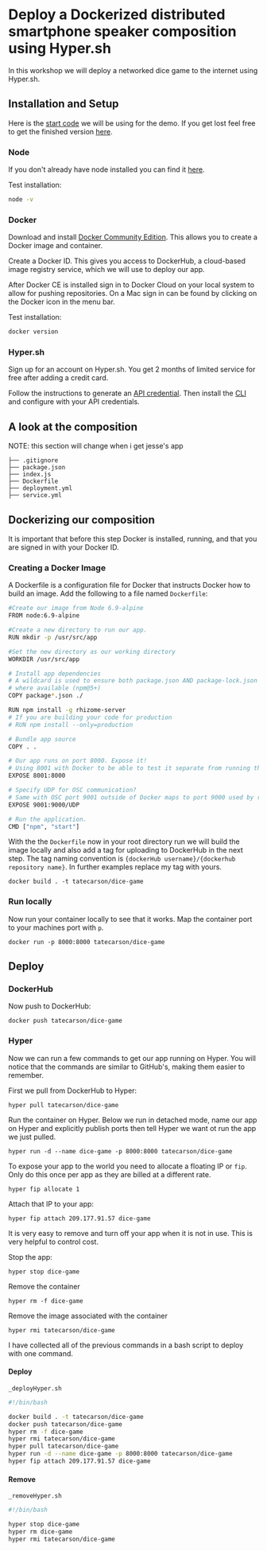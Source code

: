 # Deploy a Dockerized distributed smartphone speaker composition using Hyper.sh

In this workshop we will deploy a networked dice game to the internet using Hyper.sh.

## Installation and Setup

Here is the [start code](https://github.com/tatecarson/chance-airports/archive/nime-workshop.zip) we will be using for the demo. If you get lost feel free to get the finished version [here](https://github.com/tatecarson/chance-airports/tree/master).

### Node

If you don't already have node installed you can find it [here](https://nodejs.org/en/).

Test installation:

```bash
node -v
```

### Docker

Download and install [Docker Community Edition](https://docs.docker.com/install/). This allows you to create a Docker image and container.

Create a Docker ID. This gives you access to DockerHub, a cloud-based image registry service, which we will use to deploy our app.

After Docker CE is installed sign in to Docker Cloud on your local system to allow for pushing repositories. On a Mac sign in can be found by clicking on the Docker icon in the menu bar.

Test installation:

```bash
docker version
```

### Hyper.sh

Sign up for an account on Hyper.sh. You get 2 months of limited service for free after adding a credit card.

Follow the instructions to generate an [API credential](https://docs.hyper.sh/hyper/GettingStarted/generate_api_credential.html). Then install the [CLI](https://docs.hyper.sh/hyper/GettingStarted/install.html) and configure with your API credentials.

## A look at the composition

NOTE: this section will change when i get jesse's app

```
├── .gitignore
├── package.json
├── index.js
├── Dockerfile
├── deployment.yml
├── service.yml
```

## Dockerizing our composition

It is important that before this step Docker is installed, running, and that you are signed in with your Docker ID.

### Creating a Docker Image

A Dockerfile is a configuration file for Docker that instructs Docker how to build an image. Add the following to a file named `Dockerfile`:

```bash
#Create our image from Node 6.9-alpine
FROM node:6.9-alpine

#Create a new directory to run our app.
RUN mkdir -p /usr/src/app

#Set the new directory as our working directory
WORKDIR /usr/src/app

# Install app dependencies
# A wildcard is used to ensure both package.json AND package-lock.json are copied
# where available (npm@5+)
COPY package*.json ./

RUN npm install -g rhizome-server
# If you are building your code for production
# RUN npm install --only=production

# Bundle app source
COPY . .

# Our app runs on port 8000. Expose it!
# Using 8001 with Docker to be able to test it separate from running the server outside of Docker
EXPOSE 8001:8000

# Specify UDP for OSC communication?
# Same with OSC port 9001 outside of Docker maps to port 9000 used by rhizome
EXPOSE 9001:9000/UDP

# Run the application.
CMD ["npm", "start"]
```

With the the `Dockerfile` now in your root directory run we will build the image locally and also add a tag for uploading to DockerHub in the next step. The tag naming convention is `{dockerHub username}/{dockerhub repository name}`. In further examples replace my tag with yours.

```
docker build . -t tatecarson/dice-game
```

### Run locally

Now run your container locally to see that it works. Map the container port to your machines port with `p`.

```
docker run -p 8000:8000 tatecarson/dice-game
```

## Deploy

### DockerHub

Now push to DockerHub:

```
docker push tatecarson/dice-game
```

### Hyper

Now we can run a few commands to get our app running on Hyper. You will notice that the commands are similar to GitHub's, making them easier to remember.

First we pull from DockerHub to Hyper:

```
hyper pull tatecarson/dice-game
```

Run the container on Hyper. Below we run in detached mode, name our app on Hyper and explicitly publish ports then tell Hyper we want ot run the app we just pulled.

```
hyper run -d --name dice-game -p 8000:8000 tatecarson/dice-game
```

To expose your app to the world you need to allocate a floating IP or `fip`. Only do this once per app as they are billed at a different rate.

```
hyper fip allocate 1
```

Attach that IP to your app:

```
hyper fip attach 209.177.91.57 dice-game
```

It is very easy to remove and turn off your app when it is not in use. This is very helpful to control cost.

Stop the app:

```
hyper stop dice-game
```

Remove the container

```
hyper rm -f dice-game
```

Remove the image associated with the container

```
hyper rmi tatecarson/dice-game
```

I have collected all of the previous commands in a bash script to deploy with one command.

#### Deploy

`_deployHyper.sh`

```bash
#!/bin/bash

docker build . -t tatecarson/dice-game
docker push tatecarson/dice-game
hyper rm -f dice-game
hyper rmi tatecarson/dice-game
hyper pull tatecarson/dice-game
hyper run -d --name dice-game -p 8000:8000 tatecarson/dice-game
hyper fip attach 209.177.91.57 dice-game
```

#### Remove

`_removeHyper.sh`

```bash
#!/bin/bash

hyper stop dice-game
hyper rm dice-game
hyper rmi tatecarson/dice-game
```
